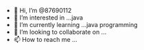 - 👋 Hi, I’m @87690112
- 👀 I’m interested in ...java
- 🌱 I’m currently learning ...java programming 
- 💞️ I’m looking to collaborate on ...
- 📫 How to reach me ...

<!---
87690112/87690112 is a ✨ special ✨ repository because its `README.md` (this file) appears on your GitHub profile.
You can click the Preview link to take a look at your changes.
--->
